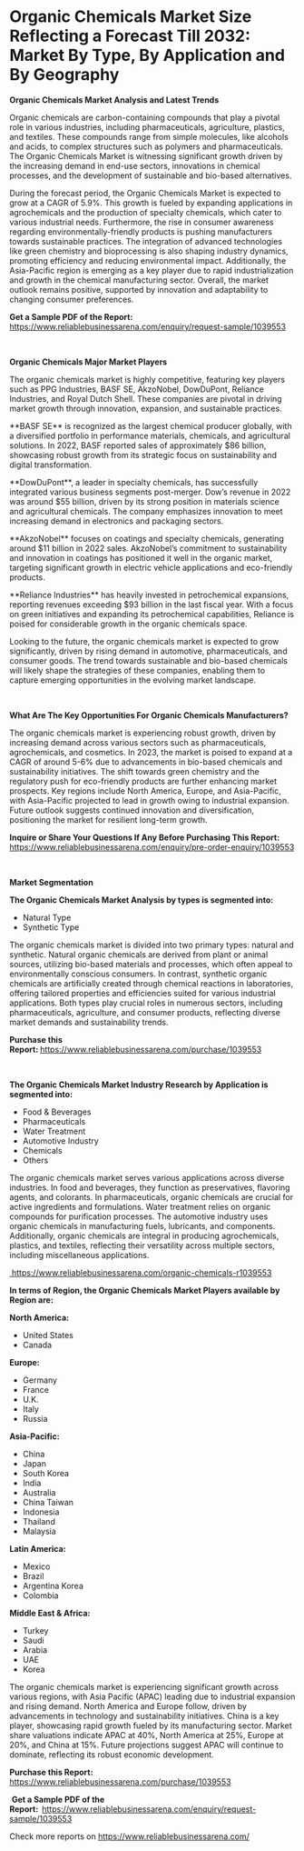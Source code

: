 <p><h1>Organic Chemicals Market Size Reflecting a Forecast Till 2032: Market By Type, By Application and By Geography</h1></p><p><strong>Organic Chemicals Market Analysis and Latest Trends</strong></p>
<p><p>Organic chemicals are carbon-containing compounds that play a pivotal role in various industries, including pharmaceuticals, agriculture, plastics, and textiles. These compounds range from simple molecules, like alcohols and acids, to complex structures such as polymers and pharmaceuticals. The Organic Chemicals Market is witnessing significant growth driven by the increasing demand in end-use sectors, innovations in chemical processes, and the development of sustainable and bio-based alternatives.</p><p>During the forecast period, the Organic Chemicals Market is expected to grow at a CAGR of 5.9%. This growth is fueled by expanding applications in agrochemicals and the production of specialty chemicals, which cater to various industrial needs. Furthermore, the rise in consumer awareness regarding environmentally-friendly products is pushing manufacturers towards sustainable practices. The integration of advanced technologies like green chemistry and bioprocessing is also shaping industry dynamics, promoting efficiency and reducing environmental impact. Additionally, the Asia-Pacific region is emerging as a key player due to rapid industrialization and growth in the chemical manufacturing sector. Overall, the market outlook remains positive, supported by innovation and adaptability to changing consumer preferences.</p></p>
<p><strong>Get a Sample PDF of the Report:&nbsp;</strong> <a href="https://www.reliablebusinessarena.com/enquiry/request-sample/1039553?utm_campaign=3289&utm_medium=2&utm_source=Github&utm_content=ia&utm_term=01042025&utm_id=organic-chemicals">https://www.reliablebusinessarena.com/enquiry/request-sample/1039553</a></p>
<p>&nbsp;</p>
<p><strong>Organic Chemicals Major Market Players</strong></p>
<p><p>The organic chemicals market is highly competitive, featuring key players such as PPG Industries, BASF SE, AkzoNobel, DowDuPont, Reliance Industries, and Royal Dutch Shell. These companies are pivotal in driving market growth through innovation, expansion, and sustainable practices.</p><p>**BASF SE** is recognized as the largest chemical producer globally, with a diversified portfolio in performance materials, chemicals, and agricultural solutions. In 2022, BASF reported sales of approximately $86 billion, showcasing robust growth from its strategic focus on sustainability and digital transformation.</p><p>**DowDuPont**, a leader in specialty chemicals, has successfully integrated various business segments post-merger. Dow’s revenue in 2022 was around $55 billion, driven by its strong position in materials science and agricultural chemicals. The company emphasizes innovation to meet increasing demand in electronics and packaging sectors.</p><p>**AkzoNobel** focuses on coatings and specialty chemicals, generating around $11 billion in 2022 sales. AkzoNobel’s commitment to sustainability and innovation in coatings has positioned it well in the organic market, targeting significant growth in electric vehicle applications and eco-friendly products.</p><p>**Reliance Industries** has heavily invested in petrochemical expansions, reporting revenues exceeding $93 billion in the last fiscal year. With a focus on green initiatives and expanding its petrochemical capabilities, Reliance is poised for considerable growth in the organic chemicals space.</p><p>Looking to the future, the organic chemicals market is expected to grow significantly, driven by rising demand in automotive, pharmaceuticals, and consumer goods. The trend towards sustainable and bio-based chemicals will likely shape the strategies of these companies, enabling them to capture emerging opportunities in the evolving market landscape.</p></p>
<p>&nbsp;</p>
<p><strong>What Are The Key Opportunities For Organic Chemicals Manufacturers?</strong></p>
<p><p>The organic chemicals market is experiencing robust growth, driven by increasing demand across various sectors such as pharmaceuticals, agrochemicals, and cosmetics. In 2023, the market is poised to expand at a CAGR of around 5-6% due to advancements in bio-based chemicals and sustainability initiatives. The shift towards green chemistry and the regulatory push for eco-friendly products are further enhancing market prospects. Key regions include North America, Europe, and Asia-Pacific, with Asia-Pacific projected to lead in growth owing to industrial expansion. Future outlook suggests continued innovation and diversification, positioning the market for resilient long-term growth.</p></p>
<p><strong>Inquire or Share Your Questions If Any Before Purchasing This Report:</strong> <a href="https://www.reliablebusinessarena.com/enquiry/pre-order-enquiry/1039553?utm_campaign=3289&utm_medium=2&utm_source=Github&utm_content=ia&utm_term=01042025&utm_id=organic-chemicals">https://www.reliablebusinessarena.com/enquiry/pre-order-enquiry/1039553</a></p>
<p>&nbsp;</p>
<p><strong>Market Segmentation</strong></p>
<p><strong>The Organic Chemicals Market Analysis by types is segmented into:</strong></p>
<p><ul><li>Natural Type</li><li>Synthetic Type</li></ul></p>
<p><p>The organic chemicals market is divided into two primary types: natural and synthetic. Natural organic chemicals are derived from plant or animal sources, utilizing bio-based materials and processes, which often appeal to environmentally conscious consumers. In contrast, synthetic organic chemicals are artificially created through chemical reactions in laboratories, offering tailored properties and efficiencies suited for various industrial applications. Both types play crucial roles in numerous sectors, including pharmaceuticals, agriculture, and consumer products, reflecting diverse market demands and sustainability trends.</p></p>
<p><strong>Purchase this Report:&nbsp;</strong><a href="https://www.reliablebusinessarena.com/purchase/1039553?utm_campaign=3289&utm_medium=2&utm_source=Github&utm_content=ia&utm_term=01042025&utm_id=organic-chemicals">https://www.reliablebusinessarena.com/purchase/1039553</a></p>
<p>&nbsp;</p>
<p><strong>The Organic Chemicals Market Industry Research by Application is segmented into:</strong></p>
<p><ul><li>Food & Beverages</li><li>Pharmaceuticals</li><li>Water Treatment</li><li>Automotive Industry</li><li>Chemicals</li><li>Others</li></ul></p>
<p><p>The organic chemicals market serves various applications across diverse industries. In food and beverages, they function as preservatives, flavoring agents, and colorants. In pharmaceuticals, organic chemicals are crucial for active ingredients and formulations. Water treatment relies on organic compounds for purification processes. The automotive industry uses organic chemicals in manufacturing fuels, lubricants, and components. Additionally, organic chemicals are integral in producing agrochemicals, plastics, and textiles, reflecting their versatility across multiple sectors, including miscellaneous applications.</p></p>
<p><a href="https://www.reliablebusinessarena.com/organic-chemicals-r1039553?utm_campaign=3289&utm_medium=2&utm_source=Github&utm_content=ia&utm_term=01042025&utm_id=organic-chemicals">&nbsp;https://www.reliablebusinessarena.com/organic-chemicals-r1039553</a></p>
<p><strong>In terms of Region, the Organic Chemicals Market Players available by Region are:</strong></p>
<p>
    <p> <strong> North America: </strong>
        <ul>
            <li>United States</li>
            <li>Canada</li>
        </ul>
        </p> 
    <p> <strong> Europe: </strong>
        <ul>
            <li>Germany</li>
            <li>France</li>
            <li>U.K.</li>
            <li>Italy</li>
            <li>Russia</li>
        </ul>
        </p> 
    <p> <strong> Asia-Pacific: </strong>
        <ul>
            <li>China</li>
            <li>Japan</li>
            <li>South Korea</li>
            <li>India</li>
            <li>Australia</li>
            <li>China Taiwan</li>
            <li>Indonesia</li>
            <li>Thailand</li>
            <li>Malaysia</li>
        </ul>
        </p> 
    <p> <strong> Latin America: </strong>
        <ul>
            <li>Mexico</li>
            <li>Brazil</li>
            <li>Argentina Korea</li>
            <li>Colombia</li>
        </ul>
        </p> 
    <p> <strong> Middle East & Africa: </strong>
        <ul>
            <li>Turkey</li>
            <li>Saudi</li>
            <li>Arabia</li>
            <li>UAE</li>
            <li>Korea</li>
        </ul>
    </p>
    </p>
<p><p>The organic chemicals market is experiencing significant growth across various regions, with Asia Pacific (APAC) leading due to industrial expansion and rising demand. North America and Europe follow, driven by advancements in technology and sustainability initiatives. China is a key player, showcasing rapid growth fueled by its manufacturing sector. Market share valuations indicate APAC at 40%, North America at 25%, Europe at 20%, and China at 15%. Future projections suggest APAC will continue to dominate, reflecting its robust economic development.</p></p>
<p><strong>Purchase this Report: </strong><a href="https://www.reliablebusinessarena.com/purchase/1039553?utm_campaign=3289&utm_medium=2&utm_source=Github&utm_content=ia&utm_term=01042025&utm_id=organic-chemicals">https://www.reliablebusinessarena.com/purchase/1039553</a></p>
<p>&nbsp;<strong>Get a Sample PDF of the Report:&nbsp;&nbsp;</strong><a href="https://www.reliablebusinessarena.com/enquiry/request-sample/1039553?utm_campaign=3289&utm_medium=2&utm_source=Github&utm_content=ia&utm_term=01042025&utm_id=organic-chemicals">https://www.reliablebusinessarena.com/enquiry/request-sample/1039553</a></p>
<p><strong></strong></p>
<p>Check more reports on <a href="https://www.reliablebusinessarena.com/?utm_campaign=3289&utm_medium=2&utm_source=Github&utm_content=ia&utm_term=01042025&utm_id=organic-chemicals">https://www.reliablebusinessarena.com/</a></p>